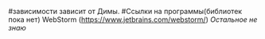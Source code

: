#зависимости
зависит от Димы.
#Ссылки на программы(библиотек пока нет)
WebStorm (https://www.jetbrains.com/webstorm/)
*Остальное не знаю*
